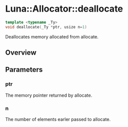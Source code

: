 # Luna::Allocator::deallocate

```c++
template <typename _Ty>
void deallocate(_Ty *ptr, usize n=1)
```

Deallocates memory allocated from allocate. 

## Overview


## Parameters
### ptr
The memory pointer returned by allocate. 

### n
The number of elements earler passed to allocate. 

